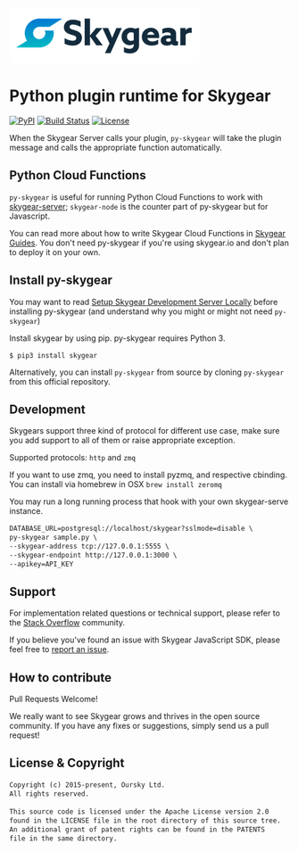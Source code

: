 ![Skygear Logo](.github/skygear-logo.png)

# Python plugin runtime for Skygear

[![PyPI](https://img.shields.io/pypi/v/skygear.svg)](https://pypi.python.org/pypi/skygear)
[![Build Status](https://travis-ci.org/SkygearIO/py-skygear.svg)](https://travis-ci.org/SkygearIO/py-skygear)
[![License](https://img.shields.io/pypi/l/skygear.svg)](https://pypi.python.org/pypi/skygear)

When the Skygear Server calls your plugin, `py-skygear` will take the plugin message and calls the appropriate function automatically.

## Python Cloud Functions
`py-skygear` is useful for running Python Cloud Functions to work with [skygear-server](https://github.com/SkygearIO/skygear-server); `skygear-node` is the counter part of py-skygear but for Javascript.

You can read more about how to write Skygear Cloud Functions in [Skygear Guides](https://docs.skygear.io/guides/cloud-function/intro-and-deployment/python/). You don't need py-skygear if you're using skygear.io and don't plan to deploy it on your own.

## Install py-skygear

You may want to read [Setup Skygear Development Server Locally](https://docs.skygear.io/guides/advanced/server/) before installing py-skygear (and understand why you might or might not need `py-skygear`)

Install skygear by using pip. py-skygear requires Python 3.

```
$ pip3 install skygear
```

Alternatively, you can install `py-skygear` from source by cloning `py-skygear` from this official repository.

## Development

Skygears support three kind of protocol for different use case, make sure you add support to all of them or raise appropriate exception.

Supported protocols: `http` and `zmq`

If you want to use zmq, you need to install pyzmq, and respective cbinding.
You can install via homebrew in OSX `brew install zeromq`

You may run a long running process that hook with your own skygear-serve
instance.
```
DATABASE_URL=postgresql://localhost/skygear?sslmode=disable \
py-skygear sample.py \
--skygear-address tcp://127.0.0.1:5555 \
--skygear-endpoint http://127.0.0.1:3000 \
--apikey=API_KEY
```


## Support

For implementation related questions or technical support, please refer to the [Stack Overflow](http://stackoverflow.com/questions/tagged/skygear) community.

If you believe you've found an issue with Skygear JavaScript SDK, please feel free to [report an issue](https://github.com/SkygearIO/py-skygear/issues).


## How to contribute

Pull Requests Welcome!

We really want to see Skygear grows and thrives in the open source community.
If you have any fixes or suggestions, simply send us a pull request!


## License & Copyright

```
Copyright (c) 2015-present, Oursky Ltd.
All rights reserved.

This source code is licensed under the Apache License version 2.0 
found in the LICENSE file in the root directory of this source tree. 
An additional grant of patent rights can be found in the PATENTS 
file in the same directory.

```
